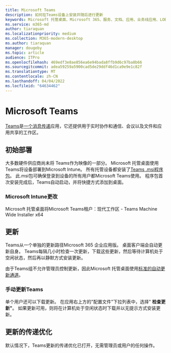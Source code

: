 ```yaml
---
title: Microsoft Teams
description: 如何在Teams设备上安装并随后进行更新
keywords: Microsoft 托管桌面、Microsoft 365、服务、文档、应用、业务线应用、LOB 应用
ms.service: m365-md
author: tiaraquan
ms.localizationpriority: medium
ms.collection: M365-modern-desktop
ms.author: tiaraquan
manager: dougeby
ms.topic: article
audience: ITPro
ms.openlocfilehash: 469edf3e8ae856ea6e94bada8ffb9d6c97ba8b66
ms.sourcegitcommit: adea59259a5900cad5de29ddf46d1ca9e9e1c82f
ms.translationtype: MT
ms.contentlocale: zh-CN
ms.lasthandoff: 04/04/2022
ms.locfileid: "64634462"
---
```

# <a name="microsoft-teams"></a>Microsoft Teams

[Teams](https://www.microsoft.com/microsoft-365/microsoft-teams/group-chat-software)是[一个消息传递](https://support.microsoft.com/office/microsoft-teams-basics-6d5f52e6-5306-4096-ac24-c3082b79eaf0)应用，它还提供用于实时协作和通信、会议以及文件和应用共享的工作区。

## <a name="initial-deployment"></a>初始部署

大多数硬件供应商尚未将 Teams作为映像的一部分。 Microsoft 托管桌面使用Teams将设备部署到Microsoft Intune。 所有托管设备都安装了[Teams .msi程序包](/MicrosoftTeams/msi-deployment#how-the-microsoft-teams-msi-package-works)。 此.msi包可确保登录到设备的所有用户都Microsoft Teams使用。 程序包首次安装完成后，Teams自动启动，并将快捷方式添加到桌面。

### <a name="microsoft-intune-changes"></a>Microsoft Intune更改

Microsoft 托管桌面将Microsoft Teams租户：现代工作区 - Teams Machine Wide Installer x64  

## <a name="updates"></a>更新

Teams从一个单独的更新路径Microsoft 365 企业应用版。 桌面客户端会自动更新自身。 Teams每隔几小时检查一次更新，下载这些更新，然后等待计算机处于空闲状态，然后再以静默方式安装更新。  

由于Teams组不允许管理员控制更新，因此Microsoft 托管桌面使用[标准的自动更新通道](/microsoftteams/teams-client-update#can-admins-deploy-updates-instead-of-teams-auto-updating)。

### <a name="manually-updating-teams"></a>手动更新Teams

单个用户还可以下载更新。 在应用右上方的"配置文件"下拉列表中，选择" **检查更新"**。 如果更新可用，则将在计算机处于空闲状态时下载并以无提示方式安装更新。

## <a name="delivery-optimization-of-updates"></a>更新的传递优化

默认情况下，Teams更新的传递优化已打开，无需管理员或用户的任何操作。
